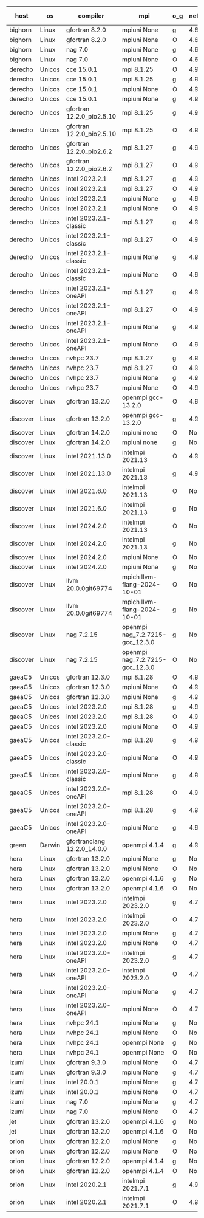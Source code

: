 

| host     | os       | compiler                              | mpi                      | o_g        | netcdf        | build       | u_pass          | u_fail          | s_pass            | s_fail            | e_pass             | e_fail             | nuopc_pass       | nuopc_fail       | artifacts link          |
|----------|----------|---------------------------------------|--------------------------|------------|---------------|-------------|-----------------|-----------------|-------------------|-------------------|--------------------|--------------------|------------------|------------------|-------------------------|
| bighorn | Linux | gfortran 8.2.0 | mpiuni None  | g | 4.6.1  | PASS | 12528 | 0 | 9 | 0 | 42 | 0 | None | None | <a href="https://github.com/esmf-org/esmf-test-artifacts/tree/c2dd47f0e19df707d1e59f8429877f7cc0ac01cd/develop/gfortran/8.2.0/g/mpiuni/None" target="_blank">c2dd47f</a> | 
| bighorn | Linux | gfortran 8.2.0 | mpiuni None  | O | 4.6.1  | PASS | 12528 | 0 | 9 | 0 | 42 | 0 | None | None | <a href="https://github.com/esmf-org/esmf-test-artifacts/tree/165814e0181f0d69796f9db5506d03261775ca9b/develop/gfortran/8.2.0/O/mpiuni/None" target="_blank">165814e</a> | 
| bighorn | Linux | nag 7.0 | mpiuni None  | g | 4.6.1  | PASS | 12528 | 0 | 9 | 0 | 42 | 0 | None | None | <a href="https://github.com/esmf-org/esmf-test-artifacts/tree/a14f03fa84b023b8e382d6db518934bbf2e10c23/develop/nag/7.0/g/mpiuni/None" target="_blank">a14f03f</a> | 
| bighorn | Linux | nag 7.0 | mpiuni None  | O | 4.6.1  | PASS | 12528 | 0 | 9 | 0 | 42 | 0 | None | None | <a href="https://github.com/esmf-org/esmf-test-artifacts/tree/c32ee1248fa9b97559a9a104a589da17b6c859b8/develop/nag/7.0/O/mpiuni/None" target="_blank">c32ee12</a> | 
| derecho | Unicos | cce 15.0.1 | mpi 8.1.25  | O | 4.9.2  | PASS | 14119 | 78 | 51 | 0 | 80 | 0 | 57 | 0 | <a href="https://github.com/esmf-org/esmf-test-artifacts/tree/2e40369b9efe16823b3d047a7b169238475dc8ec/develop/cce/15.0.1/O/mpi/8.1.25" target="_blank">2e40369</a> | 
| derecho | Unicos | cce 15.0.1 | mpi 8.1.25  | g | 4.9.2  | PASS | 13999 | 198 | 51 | 0 | 80 | 0 | 57 | 0 | <a href="https://github.com/esmf-org/esmf-test-artifacts/tree/1757aab17da00cf89bfd45ad556043c47d8f276d/develop/cce/15.0.1/g/mpi/8.1.25" target="_blank">1757aab</a> | 
| derecho | Unicos | cce 15.0.1 | mpiuni None  | O | 4.9.2  | PASS | 12293 | 235 | 9 | 0 | 42 | 0 | None | None | <a href="https://github.com/esmf-org/esmf-test-artifacts/tree/6292c538d8c5ace196248fa66c1555c3d0897231/develop/cce/15.0.1/O/mpiuni/None" target="_blank">6292c53</a> | 
| derecho | Unicos | cce 15.0.1 | mpiuni None  | g | 4.9.2  | PASS | 12452 | 76 | 9 | 0 | 42 | 0 | None | None | <a href="https://github.com/esmf-org/esmf-test-artifacts/tree/f20a843f63774d0fb880f678a4fd170f70990b91/develop/cce/15.0.1/g/mpiuni/None" target="_blank">f20a843</a> | 
| derecho | Unicos | gfortran 12.2.0_pio2.5.10 | mpi 8.1.25  | g | 4.9.2  | PASS | 14197 | 0 | 51 | 0 | 80 | 0 | 57 | 0 | <a href="https://github.com/esmf-org/esmf-test-artifacts/tree/0edabb7bd32a1a04499d150e18e00c9349145843/develop/gfortran/12.2.0_pio2.5.10/g/mpi/8.1.25" target="_blank">0edabb7</a> | 
| derecho | Unicos | gfortran 12.2.0_pio2.5.10 | mpi 8.1.25  | O | 4.9.2  | PASS | 14197 | 0 | 51 | 0 | 80 | 0 | 57 | 0 | <a href="https://github.com/esmf-org/esmf-test-artifacts/tree/bf89bf59f94c86cba0b03e97facfe4c9c642957d/develop/gfortran/12.2.0_pio2.5.10/O/mpi/8.1.25" target="_blank">bf89bf5</a> | 
| derecho | Unicos | gfortran 12.2.0_pio2.6.2 | mpi 8.1.27  | g | 4.9.2  | PASS | 14197 | 0 | 51 | 0 | 80 | 0 | 57 | 0 | <a href="https://github.com/esmf-org/esmf-test-artifacts/tree/60be8d11047b05af97549ea30dfa10cea61e4e1d/develop/gfortran/12.2.0_pio2.6.2/g/mpi/8.1.27" target="_blank">60be8d1</a> | 
| derecho | Unicos | gfortran 12.2.0_pio2.6.2 | mpi 8.1.27  | O | 4.9.2  | PASS | 14197 | 0 | 51 | 0 | 80 | 0 | 57 | 0 | <a href="https://github.com/esmf-org/esmf-test-artifacts/tree/82ecd10336b4c51b8dcf94884e10f744e76acf23/develop/gfortran/12.2.0_pio2.6.2/O/mpi/8.1.27" target="_blank">82ecd10</a> | 
| derecho | Unicos | intel 2023.2.1 | mpi 8.1.27  | g | 4.9.2  | PASS | 14197 | 0 | 51 | 0 | 80 | 0 | 58 | 0 | <a href="https://github.com/esmf-org/esmf-test-artifacts/tree/bc034b0d99b58a714a54681a3cd6e9288fa17e4f/develop/intel/2023.2.1/g/mpi/8.1.27" target="_blank">bc034b0</a> | 
| derecho | Unicos | intel 2023.2.1 | mpi 8.1.27  | O | 4.9.2  | PASS | 14197 | 0 | 51 | 0 | 80 | 0 | 58 | 0 | <a href="https://github.com/esmf-org/esmf-test-artifacts/tree/6fb6ea0170becf18650f2a7c6e998fc0fb28f935/develop/intel/2023.2.1/O/mpi/8.1.27" target="_blank">6fb6ea0</a> | 
| derecho | Unicos | intel 2023.2.1 | mpiuni None  | g | 4.9.2  | PASS | 12528 | 0 | 9 | 0 | 42 | 0 | None | None | <a href="https://github.com/esmf-org/esmf-test-artifacts/tree/2b7f1c0a32c44eccdeb08ca8a9f3872553eedcb6/develop/intel/2023.2.1/g/mpiuni/None" target="_blank">2b7f1c0</a> | 
| derecho | Unicos | intel 2023.2.1 | mpiuni None  | O | 4.9.2  | PASS | 12528 | 0 | 9 | 0 | 42 | 0 | None | None | <a href="https://github.com/esmf-org/esmf-test-artifacts/tree/2378cfa97af33af1380de5ee25a454baad782043/develop/intel/2023.2.1/O/mpiuni/None" target="_blank">2378cfa</a> | 
| derecho | Unicos | intel 2023.2.1-classic | mpi 8.1.27  | g | 4.9.2  | PASS | 14197 | 0 | 51 | 0 | 80 | 0 | 57 | 0 | <a href="https://github.com/esmf-org/esmf-test-artifacts/tree/64bd86023ca18333b0b87090f8c2e8a642cd7555/develop/intel/2023.2.1-classic/g/mpi/8.1.27" target="_blank">64bd860</a> | 
| derecho | Unicos | intel 2023.2.1-classic | mpi 8.1.27  | O | 4.9.2  | PASS | 14197 | 0 | 51 | 0 | 80 | 0 | 57 | 0 | <a href="https://github.com/esmf-org/esmf-test-artifacts/tree/c286e8db8b2d6f10603976d85794b12999dd4871/develop/intel/2023.2.1-classic/O/mpi/8.1.27" target="_blank">c286e8d</a> | 
| derecho | Unicos | intel 2023.2.1-classic | mpiuni None  | g | 4.9.2  | PASS | 12528 | 0 | 9 | 0 | 42 | 0 | None | None | <a href="https://github.com/esmf-org/esmf-test-artifacts/tree/096a0961e43202626fcc3218bf99ffacbaf859cb/develop/intel/2023.2.1-classic/g/mpiuni/None" target="_blank">096a096</a> | 
| derecho | Unicos | intel 2023.2.1-classic | mpiuni None  | O | 4.9.2  | PASS | 12528 | 0 | 9 | 0 | 42 | 0 | None | None | <a href="https://github.com/esmf-org/esmf-test-artifacts/tree/2563d91365ba84857b1898ded0ba06e20efb81dd/develop/intel/2023.2.1-classic/O/mpiuni/None" target="_blank">2563d91</a> | 
| derecho | Unicos | intel 2023.2.1-oneAPI | mpi 8.1.27  | g | 4.9.2  | PASS | 14197 | 0 | 51 | 0 | 80 | 0 | 57 | 0 | <a href="https://github.com/esmf-org/esmf-test-artifacts/tree/400b32c73483dd22a5f15a94c1859dddb880c6be/develop/intel/2023.2.1-oneAPI/g/mpi/8.1.27" target="_blank">400b32c</a> | 
| derecho | Unicos | intel 2023.2.1-oneAPI | mpi 8.1.27  | O | 4.9.2  | PASS | 14197 | 0 | 50 | 1 | 80 | 0 | 57 | 0 | <a href="https://github.com/esmf-org/esmf-test-artifacts/tree/fa7d05b4ef8a02bcd447bf607728e0bb36bf3c5c/develop/intel/2023.2.1-oneAPI/O/mpi/8.1.27" target="_blank">fa7d05b</a> | 
| derecho | Unicos | intel 2023.2.1-oneAPI | mpiuni None  | g | 4.9.2  | PASS | 12528 | 0 | 9 | 0 | 42 | 0 | None | None | <a href="https://github.com/esmf-org/esmf-test-artifacts/tree/d66c7a0c1f0144ba5d34334850db0278c600c55e/develop/intel/2023.2.1-oneAPI/g/mpiuni/None" target="_blank">d66c7a0</a> | 
| derecho | Unicos | intel 2023.2.1-oneAPI | mpiuni None  | O | 4.9.2  | PASS | 12528 | 0 | 9 | 0 | 42 | 0 | None | None | <a href="https://github.com/esmf-org/esmf-test-artifacts/tree/379fb53860027024b3e85d7356cbb0c1968bc39f/develop/intel/2023.2.1-oneAPI/O/mpiuni/None" target="_blank">379fb53</a> | 
| derecho | Unicos | nvhpc 23.7 | mpi 8.1.27  | g | 4.9.2  | PASS | 14197 | 0 | 51 | 0 | 80 | 0 | 57 | 0 | <a href="https://github.com/esmf-org/esmf-test-artifacts/tree/0d9b10377bcf4ae5f0ec8212066733561418cd7c/develop/nvhpc/23.7/g/mpi/8.1.27" target="_blank">0d9b103</a> | 
| derecho | Unicos | nvhpc 23.7 | mpi 8.1.27  | O | 4.9.2  | PASS | 14197 | 0 | 51 | 0 | 80 | 0 | 57 | 0 | <a href="https://github.com/esmf-org/esmf-test-artifacts/tree/bdaff6857ee17d94fd844301a764c706ce03461f/develop/nvhpc/23.7/O/mpi/8.1.27" target="_blank">bdaff68</a> | 
| derecho | Unicos | nvhpc 23.7 | mpiuni None  | g | 4.9.2  | PASS | 12528 | 0 | 9 | 0 | 42 | 0 | None | None | <a href="https://github.com/esmf-org/esmf-test-artifacts/tree/5908be304b01578ae4e1853f51cf1eea63c1af34/develop/nvhpc/23.7/g/mpiuni/None" target="_blank">5908be3</a> | 
| derecho | Unicos | nvhpc 23.7 | mpiuni None  | O | 4.9.2  | PASS | 12528 | 0 | 9 | 0 | 42 | 0 | None | None | <a href="https://github.com/esmf-org/esmf-test-artifacts/tree/85471614262640a81da0e0d29b56b542434a4bad/develop/nvhpc/23.7/O/mpiuni/None" target="_blank">8547161</a> | 
| discover | Linux | gfortran 13.2.0 | openmpi gcc-13.2.0  | O | 4.9.2  | PASS | 14197 | 0 | 51 | 0 | 80 | 0 | 57 | 0 | <a href="https://github.com/esmf-org/esmf-test-artifacts/tree/cf4d7e56b89a326dd1d3f51374cec67ddcef8e2a/develop/gfortran/13.2.0/O/openmpi/gcc-13.2.0" target="_blank">cf4d7e5</a> | 
| discover | Linux | gfortran 13.2.0 | openmpi gcc-13.2.0  | g | 4.9.2  | PASS | 14197 | 0 | 51 | 0 | 80 | 0 | 57 | 0 | <a href="https://github.com/esmf-org/esmf-test-artifacts/tree/2e2a571378df4b8a6255d2125398569836661994/develop/gfortran/13.2.0/g/openmpi/gcc-13.2.0" target="_blank">2e2a571</a> | 
| discover | Linux | gfortran 14.2.0 | mpiuni none  | O | None  | PASS | 12528 | 0 | 9 | 0 | 42 | 0 | None | None | <a href="https://github.com/esmf-org/esmf-test-artifacts/tree/e9525920bd604a03c19fe28603660b83f5b1f640/develop/gfortran/14.2.0/O/mpiuni/none" target="_blank">e952592</a> | 
| discover | Linux | gfortran 14.2.0 | mpiuni none  | g | None  | PASS | 12528 | 0 | 9 | 0 | 42 | 0 | None | None | <a href="https://github.com/esmf-org/esmf-test-artifacts/tree/2442b7805fa3b6f81fad69a58d3a8a6206e8c141/develop/gfortran/14.2.0/g/mpiuni/none" target="_blank">2442b78</a> | 
| discover | Linux | intel 2021.13.0 | intelmpi 2021.13  | O | 4.9.2  | PASS | 14197 | 0 | 51 | 0 | 80 | 0 | 57 | 0 | <a href="https://github.com/esmf-org/esmf-test-artifacts/tree/a5294b534ae64591f90c190b8176b2cc97f950bd/develop/intel/2021.13.0/O/intelmpi/2021.13" target="_blank">a5294b5</a> | 
| discover | Linux | intel 2021.13.0 | intelmpi 2021.13  | g | 4.9.2  | PASS | 14197 | 0 | 51 | 0 | 80 | 0 | 57 | 0 | <a href="https://github.com/esmf-org/esmf-test-artifacts/tree/44f547529670bacc58617bdbeb3444e1a29c08e0/develop/intel/2021.13.0/g/intelmpi/2021.13" target="_blank">44f5475</a> | 
| discover | Linux | intel 2021.6.0 | intelmpi 2021.13  | O | None  | PASS | 14197 | 0 | 51 | 0 | 80 | 0 | 57 | 0 | <a href="https://github.com/esmf-org/esmf-test-artifacts/tree/d0cb9d9b211fad99e99c0801702fa4a52a9168e3/develop/intel/2021.6.0/O/intelmpi/2021.13" target="_blank">d0cb9d9</a> | 
| discover | Linux | intel 2021.6.0 | intelmpi 2021.13  | g | None  | PASS | 14197 | 0 | 51 | 0 | 80 | 0 | 57 | 0 | <a href="https://github.com/esmf-org/esmf-test-artifacts/tree/15a1f4c768d8b49550eb83aba2c379f8565c7b86/develop/intel/2021.6.0/g/intelmpi/2021.13" target="_blank">15a1f4c</a> | 
| discover | Linux | intel 2024.2.0 | intelmpi 2021.13  | O | None  | PASS | 14197 | 0 | 51 | 0 | 80 | 0 | 57 | 0 | <a href="https://github.com/esmf-org/esmf-test-artifacts/tree/df2bee608f515f38fddffe4252630ec967b787b8/develop/intel/2024.2.0/O/intelmpi/2021.13" target="_blank">df2bee6</a> | 
| discover | Linux | intel 2024.2.0 | intelmpi 2021.13  | g | None  | PASS | 14196 | 1 | 51 | 0 | 80 | 0 | 57 | 0 | <a href="https://github.com/esmf-org/esmf-test-artifacts/tree/ad2f40f9053387d3e447068eea654be7dc598a78/develop/intel/2024.2.0/g/intelmpi/2021.13" target="_blank">ad2f40f</a> | 
| discover | Linux | intel 2024.2.0 | mpiuni None  | O | None  | PASS | 12528 | 0 | 9 | 0 | 42 | 0 | None | None | <a href="https://github.com/esmf-org/esmf-test-artifacts/tree/540f91dd257b7c1ca48216c8b4ebb41ecdd54b13/develop/intel/2024.2.0/O/mpiuni/None" target="_blank">540f91d</a> | 
| discover | Linux | intel 2024.2.0 | mpiuni None  | g | None  | PASS | 12527 | 1 | 9 | 0 | 42 | 0 | None | None | <a href="https://github.com/esmf-org/esmf-test-artifacts/tree/df332194691db619bbcd8eb3569fb9ef23116827/develop/intel/2024.2.0/g/mpiuni/None" target="_blank">df33219</a> | 
| discover | Linux | llvm 20.0.0git69774 | mpich llvm-flang-2024-10-01  | O | None  | PASS | 14158 | 39 | 18 | 33 | 76 | 4 | 18 | 39 | <a href="https://github.com/esmf-org/esmf-test-artifacts/tree/0d2cd639082655464422dcdb3f8fac945c3e780c/develop/llvm/20.0.0git69774/O/mpich/llvm-flang-2024-10-01" target="_blank">0d2cd63</a> | 
| discover | Linux | llvm 20.0.0git69774 | mpich llvm-flang-2024-10-01  | g | None  | PASS | 14161 | 36 | 18 | 33 | 76 | 4 | 18 | 39 | <a href="https://github.com/esmf-org/esmf-test-artifacts/tree/510eafed98487ba0a7605b55225b3abe6859f597/develop/llvm/20.0.0git69774/g/mpich/llvm-flang-2024-10-01" target="_blank">510eafe</a> | 
| discover | Linux | nag 7.2.15 | openmpi nag_7.2.7215-gcc_12.3.0  | g | None  | PASS | 14197 | 0 | 51 | 0 | 80 | 0 | 57 | 0 | <a href="https://github.com/esmf-org/esmf-test-artifacts/tree/e6efb033747267b9ef9f1669df234b76d5eb71d1/develop/nag/7.2.15/g/openmpi/nag_7.2.7215-gcc_12.3.0" target="_blank">e6efb03</a> | 
| discover | Linux | nag 7.2.15 | openmpi nag_7.2.7215-gcc_12.3.0  | O | None  | PASS | 14197 | 0 | 51 | 0 | 80 | 0 | 57 | 0 | <a href="https://github.com/esmf-org/esmf-test-artifacts/tree/a35417804f577123af27aae81fb8c8fbcca4c5be/develop/nag/7.2.15/O/openmpi/nag_7.2.7215-gcc_12.3.0" target="_blank">a354178</a> | 
| gaeaC5 | Unicos | gfortran 12.3.0 | mpi 8.1.28  | O | 4.9.0  | PASS | None | None | None | None | None | None | None | None | <a href="https://github.com/esmf-org/esmf-test-artifacts/tree/ee53c48779d19fbd1879d22d45e20e14b686f41a/develop/gfortran/12.3.0/O/mpi/8.1.28" target="_blank">ee53c48</a> | 
| gaeaC5 | Unicos | gfortran 12.3.0 | mpiuni None  | O | 4.9.0  | PASS | 12528 | 0 | 9 | 0 | 42 | 0 | None | None | <a href="https://github.com/esmf-org/esmf-test-artifacts/tree/bdc403b4b54c3e26a64ef8214fa02d3761582dd1/develop/gfortran/12.3.0/O/mpiuni/None" target="_blank">bdc403b</a> | 
| gaeaC5 | Unicos | gfortran 12.3.0 | mpiuni None  | g | 4.9.0  | PASS | 12528 | 0 | 9 | 0 | 42 | 0 | None | None | <a href="https://github.com/esmf-org/esmf-test-artifacts/tree/748de41ad5ddd3c5085df511adc694dbf5152636/develop/gfortran/12.3.0/g/mpiuni/None" target="_blank">748de41</a> | 
| gaeaC5 | Unicos | intel 2023.2.0 | mpi 8.1.28  | g | 4.9.0  | PASS | None | None | None | None | None | None | None | None | <a href="https://github.com/esmf-org/esmf-test-artifacts/tree/0d45198bd31ecbc4ca1fc050f1fac8e0ae7f34a1/develop/intel/2023.2.0/g/mpi/8.1.28" target="_blank">0d45198</a> | 
| gaeaC5 | Unicos | intel 2023.2.0 | mpi 8.1.28  | O | 4.9.0  | PASS | 14197 | 0 | 51 | 0 | 80 | 0 | 57 | 0 | <a href="https://github.com/esmf-org/esmf-test-artifacts/tree/f8ea40d499adda17f8cfa63e04714c60725288d9/develop/intel/2023.2.0/O/mpi/8.1.28" target="_blank">f8ea40d</a> | 
| gaeaC5 | Unicos | intel 2023.2.0 | mpiuni None  | O | 4.9.0  | PASS | 12528 | 0 | 9 | 0 | 42 | 0 | None | None | <a href="https://github.com/esmf-org/esmf-test-artifacts/tree/db68b5e7d14f80b77ada19b3c9355e0b15ebf95c/develop/intel/2023.2.0/O/mpiuni/None" target="_blank">db68b5e</a> | 
| gaeaC5 | Unicos | intel 2023.2.0-classic | mpi 8.1.28  | g | 4.9.0  | PASS | 14197 | 0 | 51 | 0 | 80 | 0 | 57 | 0 | <a href="https://github.com/esmf-org/esmf-test-artifacts/tree/bf0a91e6cb5c5ada05f03e5c7f35c2b1160f6c0a/develop/intel/2023.2.0-classic/g/mpi/8.1.28" target="_blank">bf0a91e</a> | 
| gaeaC5 | Unicos | intel 2023.2.0-classic | mpiuni None  | O | 4.9.0  | PASS | None | None | None | None | None | None | None | None | <a href="https://github.com/esmf-org/esmf-test-artifacts/tree/2a2e07eb706988881eb7d13a18e5e9d5db08b943/develop/intel/2023.2.0-classic/O/mpiuni/None" target="_blank">2a2e07e</a> | 
| gaeaC5 | Unicos | intel 2023.2.0-classic | mpiuni None  | g | 4.9.0  | PASS | None | None | None | None | None | None | None | None | <a href="https://github.com/esmf-org/esmf-test-artifacts/tree/b96204940f30d1c7eee61e2c50f48e4776e8c428/develop/intel/2023.2.0-classic/g/mpiuni/None" target="_blank">b962049</a> | 
| gaeaC5 | Unicos | intel 2023.2.0-oneAPI | mpi 8.1.28  | O | 4.9.0  | PASS | 14197 | 0 | 50 | 1 | 80 | 0 | 57 | 0 | <a href="https://github.com/esmf-org/esmf-test-artifacts/tree/1923b93bb246a02ca30cc53ff070b7744aade2c7/develop/intel/2023.2.0-oneAPI/O/mpi/8.1.28" target="_blank">1923b93</a> | 
| gaeaC5 | Unicos | intel 2023.2.0-oneAPI | mpi 8.1.28  | g | 4.9.0  | PASS | 14197 | 0 | 51 | 0 | 80 | 0 | 57 | 0 | <a href="https://github.com/esmf-org/esmf-test-artifacts/tree/16d3a45a3007479308d11c4c7415aeed3d9ffe21/develop/intel/2023.2.0-oneAPI/g/mpi/8.1.28" target="_blank">16d3a45</a> | 
| gaeaC5 | Unicos | intel 2023.2.0-oneAPI | mpiuni None  | g | 4.9.0  | PASS | 12528 | 0 | 9 | 0 | 42 | 0 | None | None | <a href="https://github.com/esmf-org/esmf-test-artifacts/tree/0f6285d856337b09ff5443495e54f0d7d4623b18/develop/intel/2023.2.0-oneAPI/g/mpiuni/None" target="_blank">0f6285d</a> | 
| green | Darwin | gfortranclang 12.2.0_14.0.0 | openmpi 4.1.4  | g | 4.9.2  | PASS | None | None | None | None | None | None | None | None | <a href="https://github.com/esmf-org/esmf-test-artifacts/tree/17068bd19bb3f89436e72f9b401d1094b05e4581/develop/gfortranclang/12.2.0_14.0.0/g/openmpi/4.1.4" target="_blank">17068bd</a> | 
| hera | Linux | gfortran 13.2.0 | mpiuni None  | g | None  | PASS | 12528 | 0 | 9 | 0 | 42 | 0 | None | None | <a href="https://github.com/esmf-org/esmf-test-artifacts/tree/a86b48172223e4dacaa3347bfc2e707f9a0783cb/develop/gfortran/13.2.0/g/mpiuni/None" target="_blank">a86b481</a> | 
| hera | Linux | gfortran 13.2.0 | mpiuni None  | O | None  | PASS | 12528 | 0 | 9 | 0 | 42 | 0 | None | None | <a href="https://github.com/esmf-org/esmf-test-artifacts/tree/72f1a1c19fbf41319e2e72cc6af6c2ea0a180e96/develop/gfortran/13.2.0/O/mpiuni/None" target="_blank">72f1a1c</a> | 
| hera | Linux | gfortran 13.2.0 | openmpi 4.1.6  | g | None  | PASS | 14197 | 0 | 51 | 0 | 80 | 0 | 57 | 0 | <a href="https://github.com/esmf-org/esmf-test-artifacts/tree/cf68b72c03d461433e9a4b45976d2a0a494b610c/develop/gfortran/13.2.0/g/openmpi/4.1.6" target="_blank">cf68b72</a> | 
| hera | Linux | gfortran 13.2.0 | openmpi 4.1.6  | O | None  | PASS | None | None | None | None | None | None | None | None | <a href="https://github.com/esmf-org/esmf-test-artifacts/tree/6fae0318c3dfcd776fb6543f2d4762b6b0f5c667/develop/gfortran/13.2.0/O/openmpi/4.1.6" target="_blank">6fae031</a> | 
| hera | Linux | intel 2023.2.0 | intelmpi 2023.2.0  | g | 4.7.0  | PASS | None | None | None | None | None | None | None | None | <a href="https://github.com/esmf-org/esmf-test-artifacts/tree/5b42d56a7c2c3ffb037cbb5166c3bebfc9e98b73/develop/intel/2023.2.0/g/intelmpi/2023.2.0" target="_blank">5b42d56</a> | 
| hera | Linux | intel 2023.2.0 | intelmpi 2023.2.0  | O | 4.7.0  | PASS | None | None | None | None | None | None | None | None | <a href="https://github.com/esmf-org/esmf-test-artifacts/tree/47be440fb9ea6f1f6d9a3ae57dc213895845e46d/develop/intel/2023.2.0/O/intelmpi/2023.2.0" target="_blank">47be440</a> | 
| hera | Linux | intel 2023.2.0 | mpiuni None  | g | 4.7.0  | PASS | None | None | None | None | None | None | None | None | <a href="https://github.com/esmf-org/esmf-test-artifacts/tree/133bcb7213c680bee303c6320e9c3ba20d4390fa/develop/intel/2023.2.0/g/mpiuni/None" target="_blank">133bcb7</a> | 
| hera | Linux | intel 2023.2.0 | mpiuni None  | O | 4.7.0  | PASS | 12528 | 0 | 9 | 0 | 42 | 0 | None | None | <a href="https://github.com/esmf-org/esmf-test-artifacts/tree/353cb7cb63e3162aca1d56492ffc6047135d1ad2/develop/intel/2023.2.0/O/mpiuni/None" target="_blank">353cb7c</a> | 
| hera | Linux | intel 2023.2.0-oneAPI | intelmpi 2023.2.0  | g | 4.7.0  | PASS | 14197 | 0 | 51 | 0 | 80 | 0 | 57 | 0 | <a href="https://github.com/esmf-org/esmf-test-artifacts/tree/5a940648098cb4a323c351396cc7cf06979b0a19/develop/intel/2023.2.0-oneAPI/g/intelmpi/2023.2.0" target="_blank">5a94064</a> | 
| hera | Linux | intel 2023.2.0-oneAPI | intelmpi 2023.2.0  | O | 4.7.0  | PASS | None | None | None | None | None | None | None | None | <a href="https://github.com/esmf-org/esmf-test-artifacts/tree/3936febc02f3736b1882efd2bf902f2873abca43/develop/intel/2023.2.0-oneAPI/O/intelmpi/2023.2.0" target="_blank">3936feb</a> | 
| hera | Linux | intel 2023.2.0-oneAPI | mpiuni None  | g | 4.7.0  | PASS | None | None | None | None | None | None | None | None | <a href="https://github.com/esmf-org/esmf-test-artifacts/tree/29b93d9a2c9e1fd0d53d93869b2e7fe85f1deb9d/develop/intel/2023.2.0-oneAPI/g/mpiuni/None" target="_blank">29b93d9</a> | 
| hera | Linux | intel 2023.2.0-oneAPI | mpiuni None  | O | 4.7.0  | PASS | 12528 | 0 | 9 | 0 | 42 | 0 | None | None | <a href="https://github.com/esmf-org/esmf-test-artifacts/tree/71166f1689bcc906347b7a885744045a7f1355a3/develop/intel/2023.2.0-oneAPI/O/mpiuni/None" target="_blank">71166f1</a> | 
| hera | Linux | nvhpc 24.1 | mpiuni None  | g | None  | PASS | None | None | None | None | None | None | None | None | <a href="https://github.com/esmf-org/esmf-test-artifacts/tree/739d14e4a35d6fac0010717eab9cda41fd726d6b/develop/nvhpc/24.1/g/mpiuni/None" target="_blank">739d14e</a> | 
| hera | Linux | nvhpc 24.1 | mpiuni None  | O | None  | PASS | 12528 | 0 | 9 | 0 | 42 | 0 | None | None | <a href="https://github.com/esmf-org/esmf-test-artifacts/tree/f94d4e6af88697cd0db526bd948acd871b3eeb52/develop/nvhpc/24.1/O/mpiuni/None" target="_blank">f94d4e6</a> | 
| hera | Linux | nvhpc 24.1 | openmpi None  | g | None  | PASS | 14197 | 0 | 51 | 0 | 80 | 0 | 57 | 0 | <a href="https://github.com/esmf-org/esmf-test-artifacts/tree/d565b0125619a13e3f97a5196420fc6a33f03241/develop/nvhpc/24.1/g/openmpi/None" target="_blank">d565b01</a> | 
| hera | Linux | nvhpc 24.1 | openmpi None  | O | None  | PASS | 14197 | 0 | 51 | 0 | 80 | 0 | 57 | 0 | <a href="https://github.com/esmf-org/esmf-test-artifacts/tree/f52c7c3b4389040f6185e96a51de8fa8c96b253e/develop/nvhpc/24.1/O/openmpi/None" target="_blank">f52c7c3</a> | 
| izumi | Linux | gfortran 9.3.0 | mpiuni None  | O | 4.7.4  | PASS | 12528 | 0 | 9 | 0 | 42 | 0 | None | None | <a href="https://github.com/esmf-org/esmf-test-artifacts/tree/f78317ad1e70c8dc9d359fe103976ce5dc2df8e2/develop/gfortran/9.3.0/O/mpiuni/None" target="_blank">f78317a</a> | 
| izumi | Linux | gfortran 9.3.0 | mpiuni None  | g | 4.7.4  | PASS | 12528 | 0 | 9 | 0 | 42 | 0 | None | None | <a href="https://github.com/esmf-org/esmf-test-artifacts/tree/07f38bad474bcfdd7b51a63b8d3a86c279efe3f6/develop/gfortran/9.3.0/g/mpiuni/None" target="_blank">07f38ba</a> | 
| izumi | Linux | intel 20.0.1 | mpiuni None  | g | 4.7.4  | PASS | 12528 | 0 | 9 | 0 | 42 | 0 | None | None | <a href="https://github.com/esmf-org/esmf-test-artifacts/tree/ffd2a263fc590353d45f92827f325f5651a6039b/develop/intel/20.0.1/g/mpiuni/None" target="_blank">ffd2a26</a> | 
| izumi | Linux | intel 20.0.1 | mpiuni None  | O | 4.7.4  | PASS | 12528 | 0 | 9 | 0 | 42 | 0 | None | None | <a href="https://github.com/esmf-org/esmf-test-artifacts/tree/5922ab146c37193ee681a75dde25e9258e1b6f2c/develop/intel/20.0.1/O/mpiuni/None" target="_blank">5922ab1</a> | 
| izumi | Linux | nag 7.0 | mpiuni None  | g | 4.7.4  | PASS | None | None | None | None | None | None | None | None | <a href="https://github.com/esmf-org/esmf-test-artifacts/tree/d8c9151897435e294b2888495e62ad034e2546b7/develop/nag/7.0/g/mpiuni/None" target="_blank">d8c9151</a> | 
| izumi | Linux | nag 7.0 | mpiuni None  | O | 4.7.4  | PASS | 12528 | 0 | 9 | 0 | 42 | 0 | None | None | <a href="https://github.com/esmf-org/esmf-test-artifacts/tree/9f3d1ce3df2379c0f16ffe0ce4596fd6e38eda8e/develop/nag/7.0/O/mpiuni/None" target="_blank">9f3d1ce</a> | 
| jet | Linux | gfortran 13.2.0 | openmpi 4.1.6  | g | None  | PASS | 14197 | 0 | 51 | 0 | 80 | 0 | 57 | 0 | <a href="https://github.com/esmf-org/esmf-test-artifacts/tree/079ec7d1c2cdbc7aeeb2053b2d66c1bf35061ba0/develop/gfortran/13.2.0/g/openmpi/4.1.6" target="_blank">079ec7d</a> | 
| jet | Linux | gfortran 13.2.0 | openmpi 4.1.6  | O | None  | PASS | 14197 | 0 | 51 | 0 | 80 | 0 | 57 | 0 | <a href="https://github.com/esmf-org/esmf-test-artifacts/tree/d95e876de09738c702c44ddb8ff77328b7e685d3/develop/gfortran/13.2.0/O/openmpi/4.1.6" target="_blank">d95e876</a> | 
| orion | Linux | gfortran 12.2.0 | mpiuni None  | g | None  | PASS | 12528 | 0 | 9 | 0 | 42 | 0 | None | None | <a href="https://github.com/esmf-org/esmf-test-artifacts/tree/ccc3925f14ba1baca826b60c91d9ff60d9718796/develop/gfortran/12.2.0/g/mpiuni/None" target="_blank">ccc3925</a> | 
| orion | Linux | gfortran 12.2.0 | mpiuni None  | O | None  | PASS | 12528 | 0 | 9 | 0 | 42 | 0 | None | None | <a href="https://github.com/esmf-org/esmf-test-artifacts/tree/eab4a2e622a9d75b63a4adaed38266ee9b98b3f9/develop/gfortran/12.2.0/O/mpiuni/None" target="_blank">eab4a2e</a> | 
| orion | Linux | gfortran 12.2.0 | openmpi 4.1.4  | g | None  | PASS | 14197 | 0 | 51 | 0 | 80 | 0 | 57 | 0 | <a href="https://github.com/esmf-org/esmf-test-artifacts/tree/b20b25b577f7fd381f1bdc261094a56b2735f8bb/develop/gfortran/12.2.0/g/openmpi/4.1.4" target="_blank">b20b25b</a> | 
| orion | Linux | gfortran 12.2.0 | openmpi 4.1.4  | O | None  | PASS | 14197 | 0 | 51 | 0 | 80 | 0 | 57 | 0 | <a href="https://github.com/esmf-org/esmf-test-artifacts/tree/b061367104712d639032f128f03786047896a815/develop/gfortran/12.2.0/O/openmpi/4.1.4" target="_blank">b061367</a> | 
| orion | Linux | intel 2020.2.1 | intelmpi 2021.7.1  | g | 4.9.2  | PASS | 14197 | 0 | 51 | 0 | 80 | 0 | 57 | 0 | <a href="https://github.com/esmf-org/esmf-test-artifacts/tree/eb1e38c7d3628b301abaa4af23d99771f4c81d89/develop/intel/2020.2.1/g/intelmpi/2021.7.1" target="_blank">eb1e38c</a> | 
| orion | Linux | intel 2020.2.1 | intelmpi 2021.7.1  | O | 4.9.2  | PASS | 14197 | 0 | 51 | 0 | 80 | 0 | 57 | 0 | <a href="https://github.com/esmf-org/esmf-test-artifacts/tree/7c108fb826d4c85ea16914cd60c488622d4ff8c4/develop/intel/2020.2.1/O/intelmpi/2021.7.1" target="_blank">7c108fb</a> | 
